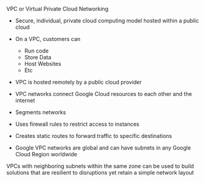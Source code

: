 VPC or Virtual Private Cloud Networking

- Secure, individual, private cloud computing model hosted within a public cloud
- On a VPC, customers can
    
    - Run code
    - Store Data
    - Host Websites
    - Etc
- VPC is hosted remotely by a public cloud provider
- VPC networks connect Google Cloud resources to each other and the internet
- Segments networks
- Uses firewall rules to restrict access to instances
- Creates static routes to forward traffic to specific destinations
- Google VPC networks are global and can have subnets in any Google Cloud Region worldwide
 
VPCs with neighboring subnets within the same zone can be used to build solutions that are resilient to disruptions yet retain a simple network layout
